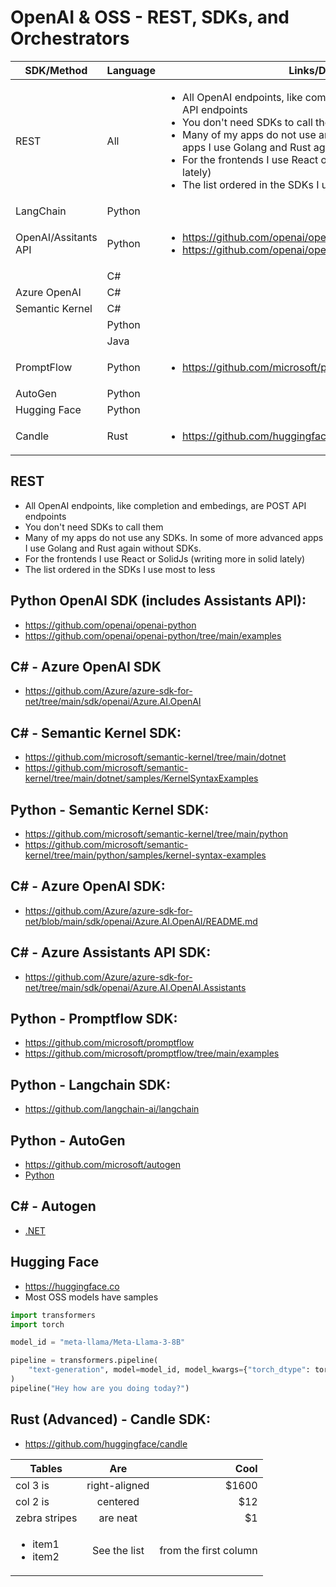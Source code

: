 # OpenAI & OSS  - REST, SDKs, and Orchestrators



| SDK/Method | Language | Links/Description |
|--|--|--|
| REST | All |<ul><li>All OpenAI endpoints, like completion and embedings, are POST API endpoints</li><li>You don't need SDKs to call them</li><li>Many of my apps do not use any SDKs. In some of more advanced apps I use Golang and Rust again without SDKs.</li><li>For the frontends I use React or SolidJs (writing more in solid lately)</li><li>The list ordered in the SDKs I use most to less</li><ul> |
| LangChain | Python | |
| OpenAI/Assitants API | Python | <ul><li>https://github.com/openai/openai-python</li><li>https://github.com/openai/openai-python/tree/main/examples</li></ul> |
|  | C# | |
| Azure OpenAI | C# | |
| Semantic Kernel | C# | |
|  | Python | |
|  | Java | |
| PromptFlow | Python | <ul><li>https://github.com/microsoft/promptflow/tree/main/src/promptflow</li></ul> |
| AutoGen | Python | |
| Hugging Face | Python | |
| Candle | Rust | <ul><li>https://github.com/huggingface/candle</li></ul> |

## REST

- All OpenAI endpoints, like completion and embedings, are POST API endpoints 
- You don't need SDKs to call them
- Many of my apps do not use any SDKs. In some of more advanced apps I use Golang and Rust again without SDKs.
- For the frontends I use React or SolidJs (writing more in solid lately)
- The list ordered in the SDKs I use most to less

## Python OpenAI SDK (includes Assistants API):

- https://github.com/openai/openai-python
- https://github.com/openai/openai-python/tree/main/examples

## C# - Azure OpenAI SDK

- https://github.com/Azure/azure-sdk-for-net/tree/main/sdk/openai/Azure.AI.OpenAI

## C# - Semantic Kernel SDK:

- https://github.com/microsoft/semantic-kernel/tree/main/dotnet
- https://github.com/microsoft/semantic-kernel/tree/main/dotnet/samples/KernelSyntaxExamples

## Python - Semantic Kernel SDK:

- https://github.com/microsoft/semantic-kernel/tree/main/python
- https://github.com/microsoft/semantic-kernel/tree/main/python/samples/kernel-syntax-examples

## C# - Azure OpenAI SDK:

- https://github.com/Azure/azure-sdk-for-net/blob/main/sdk/openai/Azure.AI.OpenAI/README.md

## C# - Azure Assistants API SDK:

- https://github.com/Azure/azure-sdk-for-net/tree/main/sdk/openai/Azure.AI.OpenAI.Assistants

## Python - Promptflow SDK:

- https://github.com/microsoft/promptflow
- https://github.com/microsoft/promptflow/tree/main/examples

## Python - Langchain SDK:

- https://github.com/langchain-ai/langchain

## Python - AutoGen

- https://github.com/microsoft/autogen
- [Python](https://github.com/microsoft/autogen/tree/main/autogen)

## C# - Autogen
- [.NET](https://github.com/microsoft/autogen/tree/main/dotnet)

## Hugging Face

- https://huggingface.co
- Most OSS models have samples

```python
import transformers
import torch

model_id = "meta-llama/Meta-Llama-3-8B"

pipeline = transformers.pipeline(
    "text-generation", model=model_id, model_kwargs={"torch_dtype": torch.bfloat16}, device_map="auto"
)
pipeline("Hey how are you doing today?")
```

## Rust (Advanced) - Candle SDK:

- https://github.com/huggingface/candle

| Tables        | Are           | Cool  |
| ------------- |:-------------:| -----:|
| col 3 is      | right-aligned | $1600 |
| col 2 is      | centered      |   $12 |
| zebra stripes | are neat      |    $1 |
| <ul><li>item1</li><li>item2</li></ul>| See the list | from the first column|
